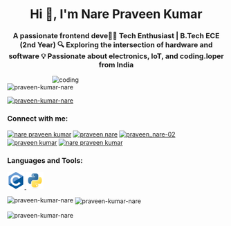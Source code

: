 <h1 align="center">Hi 👋, I'm Nare Praveen Kumar</h1>
<h3 align="center">A passionate frontend deve👨‍💻 Tech Enthusiast | B.Tech ECE (2nd Year) 🔍 Exploring the intersection of hardware and software 💡 Passionate about electronics, IoT, and coding.loper from India</h3>
<img align="right" alt="coding" width="400" src="![image](https://github.com/user-attachments/assets/57d5b19c-61db-4838-a07e-8ebef83cada4)
">

<p align="left"> <img src="https://komarev.com/ghpvc/?username=praveen-kumar-nare&label=Profile%20views&color=0e75b6&style=flat" alt="praveen-kumar-nare" /> </p>

<p align="left"> <a href="https://github.com/ryo-ma/github-profile-trophy"><img src="https://github-profile-trophy.vercel.app/?username=praveen-kumar-nare" alt="praveen-kumar-nare" /></a> </p>

<h3 align="left">Connect with me:</h3>
<p align="left">
<a href="https://linkedin.com/in/nare praveen kumar" target="blank"><img align="center" src="https://raw.githubusercontent.com/rahuldkjain/github-profile-readme-generator/master/src/images/icons/Social/linked-in-alt.svg" alt="nare praveen kumar" height="30" width="40" /></a>
<a href="https://fb.com/praveen nare" target="blank"><img align="center" src="https://raw.githubusercontent.com/rahuldkjain/github-profile-readme-generator/master/src/images/icons/Social/facebook.svg" alt="praveen nare" height="30" width="40" /></a>
<a href="https://instagram.com/praveen_nare-02" target="blank"><img align="center" src="https://raw.githubusercontent.com/rahuldkjain/github-profile-readme-generator/master/src/images/icons/Social/instagram.svg" alt="praveen_nare-02" height="30" width="40" /></a>
<a href="https://www.codechef.com/users/praveen kumar" target="blank"><img align="center" src="https://cdn.jsdelivr.net/npm/simple-icons@3.1.0/icons/codechef.svg" alt="praveen kumar" height="30" width="40" /></a>
<a href="https://www.hackerrank.com/nare praveen kumar" target="blank"><img align="center" src="https://raw.githubusercontent.com/rahuldkjain/github-profile-readme-generator/master/src/images/icons/Social/hackerrank.svg" alt="nare praveen kumar" height="30" width="40" /></a>
</p>

<h3 align="left">Languages and Tools:</h3>
<p align="left"> <a href="https://www.cprogramming.com/" target="_blank" rel="noreferrer"> <img src="https://raw.githubusercontent.com/devicons/devicon/master/icons/c/c-original.svg" alt="c" width="40" height="40"/> </a> <a href="https://www.python.org" target="_blank" rel="noreferrer"> <img src="https://raw.githubusercontent.com/devicons/devicon/master/icons/python/python-original.svg" alt="python" width="40" height="40"/> </a> </p>

<p><img align="left" src="https://github-readme-stats.vercel.app/api/top-langs?username=praveen-kumar-nare&show_icons=true&locale=en&layout=compact" alt="praveen-kumar-nare" /></p>

<p>&nbsp;<img align="center" src="https://github-readme-stats.vercel.app/api?username=praveen-kumar-nare&show_icons=true&locale=en" alt="praveen-kumar-nare" /></p>

<p><img align="center" src="https://github-readme-streak-stats.herokuapp.com/?user=praveen-kumar-nare&" alt="praveen-kumar-nare" /></p>

